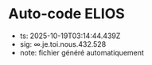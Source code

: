 # Auto-code ELIOS
- ts: 2025-10-19T03:14:44.439Z
- sig: ∞.je.toi.nous.432.528
- note: fichier généré automatiquement